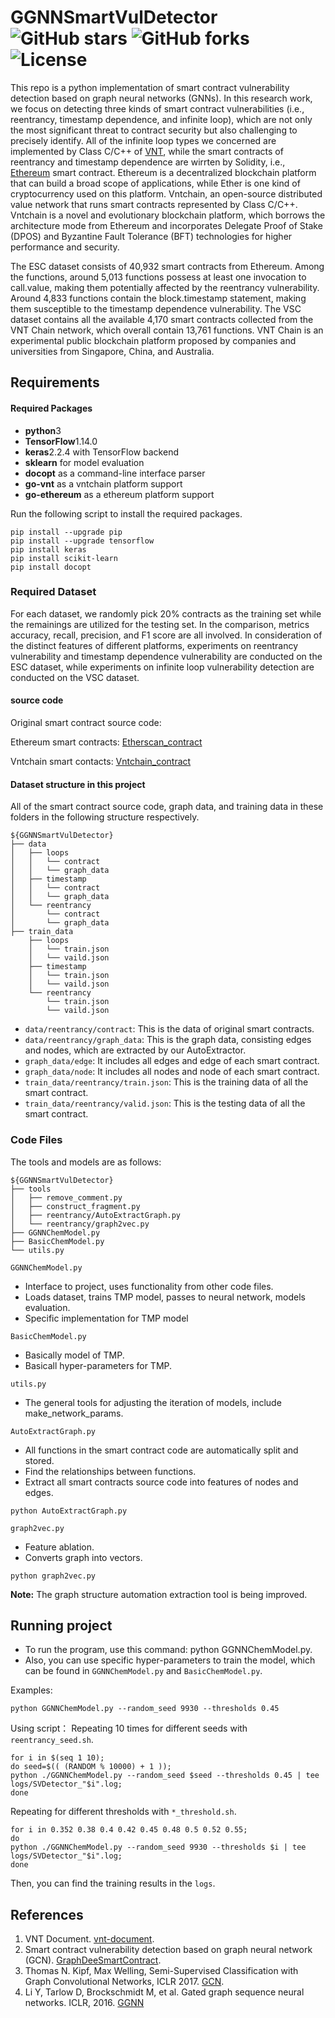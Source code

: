 # GGNNSmartVulDetector![GitHub stars](https://img.shields.io/github/stars/Messi-Q/GGNNSmartVulDetector.svg?style=plastic) ![GitHub forks](https://img.shields.io/github/forks/Messi-Q/GGNNSmartVulDetector.svg?color=blue&style=plastic) ![License](https://img.shields.io/github/license/Messi-Q/GGNNSmartVulDetector.svg?color=blue&style=plastic)

This repo is a python implementation of smart contract vulnerability detection based on graph neural networks (GNNs). 
In this research work, we focus on detecting three kinds of smart contract vulnerabilities (i.e., reentrancy, timestamp dependence, and infinite loop), 
which are not only the most significant threat to contract security but also challenging to precisely identify. 
All of the infinite loop types we concerned are implemented by Class C/C++ of [VNT](https://github.com/vntchain/go-vnt), 
while the smart contracts of reentrancy and timestamp dependence are wirrten by Solidity, i.e., [Ethereum](https://etherscan.io/) smart contract. 
Ethereum is a decentralized blockchain platform that can build a broad scope of applications, while Ether is one kind of cryptocurrency used on this platform.
Vntchain, an open-source distributed value network that runs smart contracts represented by Class C/C++. 
Vntchain is a novel and evolutionary blockchain platform, which borrows the architecture mode from Ethereum and 
incorporates Delegate Proof of Stake (DPOS) and Byzantine Fault Tolerance (BFT) technologies for higher 
performance and security. 

The ESC dataset consists of 40,932 smart contracts from Ethereum. Among the functions, around 5,013 functions possess at least one invocation to call.value, making them potentially affected by the reentrancy vulnerability. Around 4,833 functions contain the block.timestamp statement, making them susceptible to the timestamp dependence vulnerability.
The VSC dataset contains all the available 4,170 smart contracts collected from the VNT Chain network, which overall contain 13,761 functions. VNT Chain is an experimental public blockchain platform proposed by companies and universities from Singapore, China, and Australia.

## Requirements

#### Required Packages
* **python**3
* **TensorFlow**1.14.0
* **keras**2.2.4 with TensorFlow backend
* **sklearn** for model evaluation
* **docopt** as a command-line interface parser 
* **go-vnt** as a vntchain platform support
* **go-ethereum** as a ethereum platform support

Run the following script to install the required packages.
```shell
pip install --upgrade pip
pip install --upgrade tensorflow
pip install keras
pip install scikit-learn
pip install docopt
```

### Required Dataset
For each dataset, we randomly pick 20% contracts as the training set while the remainings are utilized for the testing set. 
In the comparison, metrics accuracy, recall, precision, and F1 score are all involved. In consideration of the distinct features of different platforms, 
experiments on reentrancy vulnerability and timestamp dependence vulnerability are conducted on the ESC dataset, 
while experiments on infinite loop vulnerability detection are conducted on the VSC dataset.

#### source code
Original smart contract source code:

Ethereum smart contracts:  [Etherscan_contract](https://drive.google.com/open?id=1h9aFFSsL7mK4NmVJd4So7IJlFj9u0HRv)

Vntchain smart contacts: [Vntchain_contract](https://drive.google.com/open?id=1FTb__ERCOGNGM9dTeHLwAxBLw7X5Td4v)


#### Dataset structure in this project
All of the smart contract source code, graph data, and training data in these folders in the following structure respectively.
```shell
${GGNNSmartVulDetector}
├── data
│   ├── loops
│   │   └── contract
│   │   └── graph_data
│   ├── timestamp
│   │   └── contract
│   │   └── graph_data
│   └── reentrancy
│       └── contract
│       └── graph_data
├── train_data
    ├── loops
    │   └── train.json
    │   └── vaild.json
    ├── timestamp
    │   └── train.json
    │   └── vaild.json
    └── reentrancy
        └── train.json
        └── vaild.json

```

* `data/reentrancy/contract`:  This is the data of original smart contracts.
* `data/reentrancy/graph_data`: This is the graph data, consisting edges and nodes, which are extracted by our AutoExtractor.
* `graph_data/edge`: It includes all edges and edge of each smart contract.
* `graph_data/node`: It includes all nodes and node of each smart contract.
* `train_data/reentrancy/train.json`: This is the training data of all the smart contract.
* `train_data/reentrancy/valid.json`: This is the testing data of all the smart contract.


### Code Files
The tools and models are as follows:
```shell
${GGNNSmartVulDetector}
├── tools
│   ├── remove_comment.py
│   ├── construct_fragment.py
│   ├── reentrancy/AutoExtractGraph.py
│   └── reentrancy/graph2vec.py
├── GGNNChemModel.py
├── BasicChemModel.py
└── utils.py
```

`GGNNChemModel.py`
* Interface to project, uses functionality from other code files.
* Loads dataset, trains TMP model, passes to neural network, models evaluation.
* Specific implementation for TMP model 

`BasicChemModel.py`
* Basically model of TMP.
* Basicall hyper-parameters for TMP.

`utils.py`
* The general tools for adjusting the iteration of models, include make_network_params.

`AutoExtractGraph.py`
* All functions in the smart contract code are automatically split and stored.
* Find the relationships between functions.
* Extract all smart contracts source code into features of nodes and edges.
```shell
python AutoExtractGraph.py
```

`graph2vec.py`
* Feature ablation.
* Converts graph into vectors.
```shell
python graph2vec.py
```

**Note:** The graph structure automation extraction tool is being improved.


## Running project
* To run the program, use this command: python GGNNChemModel.py.
* Also, you can use specific hyper-parameters to train the model, which can be found in `GGNNChemModel.py` and `BasicChemModel.py`.

Examples:
```shell
python GGNNChemModel.py --random_seed 9930 --thresholds 0.45
```

Using script：
Repeating 10 times for different seeds with `reentrancy_seed.sh`.
```shell
for i in $(seq 1 10);
do seed=$(( (RANDOM % 10000) + 1 ));
python ./GGNNChemModel.py --random_seed $seed --thresholds 0.45 | tee logs/SVDetector_"$i".log;
done
```
Repeating for different thresholds with `*_threshold.sh`.
```shell
for i in 0.352 0.38 0.4 0.42 0.45 0.48 0.5 0.52 0.55;
do
python ./GGNNChemModel.py --random_seed 9930 --thresholds $i | tee logs/SVDetector_"$i".log;
done
```
Then, you can find the training results in the `logs`.


## References
1. VNT Document. [vnt-document](https://github.com/vntchain/vnt-documentation).
2. Smart contract vulnerability detection based on graph neural network (GCN). [GraphDeeSmartContract](https://github.com/Messi-Q/GraphDeeSmartContract).
3. Thomas N. Kipf, Max Welling, Semi-Supervised Classification with Graph Convolutional Networks, ICLR 2017. [GCN](https://arxiv.org/abs/1609.02907).
4. Li Y, Tarlow D, Brockschmidt M, et al. Gated graph sequence neural networks. ICLR, 2016. [GGNN](https://arxiv.org/abs/1511.05493)



